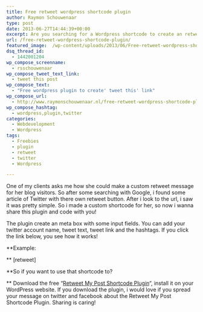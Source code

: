 ```yaml
---
title: Free retweet wordpress shortcode plugin
author: Raymon Schouwenaar
type: post
date: 2013-06-27T14:44:39+00:00
excerpt: Are you searching for a Wordpress shortcode to create an retweet link for your post? You can download here the free Retweet My Post Shortcode Plugin, or use the code in your Wordpress theme!
url: /free-retweet-wordpress-shortcode-plugin/
featured_image:  /wp-content/uploads/2013/06/Free-retweet-wordpress-shortcode-plugin1-825x341.jpg
dsq_thread_id:
  - 1442001204
wp_compose_screenname:
  - rsschouwenaar
wp_compose_tweet_text_link:
  - tweet this post
wp_compose_text:
  - "Free wordpress plugin to create' tweet this' link"
wp_compose_url:
  - http://www.raymonschouwenaar.nl/free-retweet-wordpress-shortcode-plugin/
wp_compose_hashtag:
  - wordpress,plugin,twitter
categories:
  - Webdevelopment
  - Wordpress
tags:
  - Freebies
  - plugin
  - retweet
  - twitter
  - Wordpress

---
```

One of my clients asks me how she could make a custom retweet message for her blog visitors. So after some searching with Google, i found some article of Twitter with there own retweet button. After i look to the url, i saw it was pretty simple. So i made a custom shortcode for her, so now i wanna share this plugin and code with you!

The plugin create an meta box with some input fields. You can add your twitter account name, tweet text, tweet link and the hashtags. If you click the link below, you see how it works!

**Example:

** [retweet]

**So if you want to use that shortcode to?

** Download the free &#8220;<a title="Free retweet my post shortcode plugin" href="http://www.raymonschouwenaar.nl/freebies/plugins/wp-retweet-my-post-shortcode.zip" target="_blank">Retweet My Post Shortcode Plugin</a>&#8220;, install it on your WordPress website. If you download the plugin, i would love if you spread your message on twitter and facebook about the Retweet My Post Shortcode Plugin. Sharing is caring!